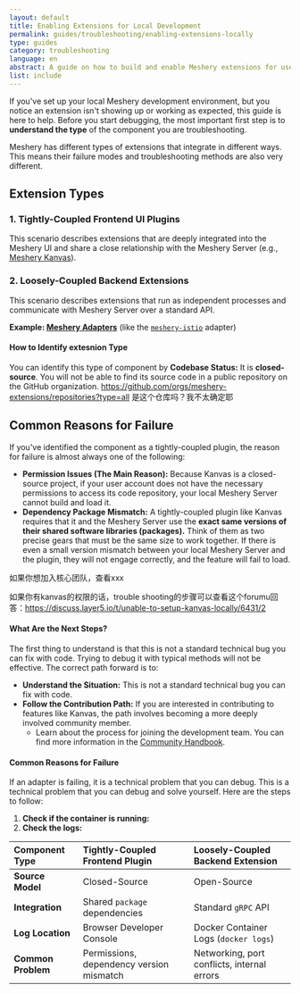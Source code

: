 ```yaml
---
layout: default
title: Enabling Extensions for Local Development
permalink: guides/troubleshooting/enabling-extensions-locally
type: guides
category: troubleshooting
language: en
abstract: A guide on how to build and enable Meshery extensions for use in a local development environment.
list: include
---
```


If you've set up your local Meshery development environment, but you notice an extension isn't showing up or working as expected, this guide is here to help. Before you start debugging, the most important first step is to **understand the type** of the component you are troubleshooting.

Meshery has different types of extensions that integrate in different ways. This means their failure modes and troubleshooting methods are also very different.

## Extension Types

### 1. Tightly-Coupled Frontend UI Plugins

This scenario describes extensions that are deeply integrated into the Meshery UI and share a close relationship with the Meshery Server (e.g., [Meshery Kanvas](https://docs.meshery.io/extensions/kanvas)).

### 2. Loosely-Coupled Backend Extensions

This scenario describes extensions that run as independent processes and communicate with Meshery Server over a standard API.

**Example: [Meshery Adapters](https://docs.meshery.io/concepts/architecture/adapters)** (like the [`meshery-istio`](https://github.com/meshery-extensions/meshery-istio) adapter)

#### How to Identify extesnion Type

You can identify this type of component by **Codebase Status:** It is **closed-source**. You will not be able to find its source code in a public repository on the GitHub organization.
https://github.com/orgs/meshery-extensions/repositories?type=all 是这个仓库吗？我不太确定耶

## Common Reasons for Failure

If you've identified the component as a tightly-coupled plugin, the reason for failure is almost always one of the following:

* **Permission Issues (The Main Reason):** Because Kanvas is a closed-source project, if your user account does not have the necessary permissions to access its code repository, your local Meshery Server cannot build and load it. 
* **Dependency Package Mismatch:** A tightly-coupled plugin like Kanvas requires that it and the Meshery Server use the **exact same versions of their shared software libraries (packages).** Think of them as two precise gears that must be the same size to work together. If there is even a small version mismatch between your local Meshery Server and the plugin, they will not engage correctly, and the feature will fail to load.

如果你想加入核心团队，查看xxx

如果你有kanvas的权限的话，trouble shooting的步骤可以查看这个forumu回答：https://discuss.layer5.io/t/unable-to-setup-kanvas-locally/6431/2

#### What Are the Next Steps?

The first thing to understand is that this is not a standard technical bug you can fix with code. Trying to debug it with typical methods will not be effective. The correct path forward is to:

* **Understand the Situation:** This is not a standard technical bug you can fix with code.
* **Follow the Contribution Path:** If you are interested in contributing to features like Kanvas, the path involves becoming a more deeply involved community member.
  * Learn about the process for joining the development team. You can find more information in the [Community Handbook](？？？？).

#### Common Reasons for Failure

If an adapter is failing, it is a technical problem that you can debug. This is a technical problem that you can debug and solve yourself. Here are the steps to follow:

1. **Check if the container is running:** 
2. **Check the logs:** 

| **Component Type** | Tightly-Coupled Frontend Plugin | Loosely-Coupled Backend Extension |
| :-------------------- | :------------------------------------------------------------- | :----------------------------------------------------------- |
| **Source Model** | Closed-Source | Open-Source |
| **Integration** | Shared `package` dependencies | Standard `gRPC` API |
| **Log Location** | Browser Developer Console | Docker Container Logs (`docker logs`) |
| **Common Problem** | Permissions, dependency version mismatch | Networking, port conflicts, internal errors |